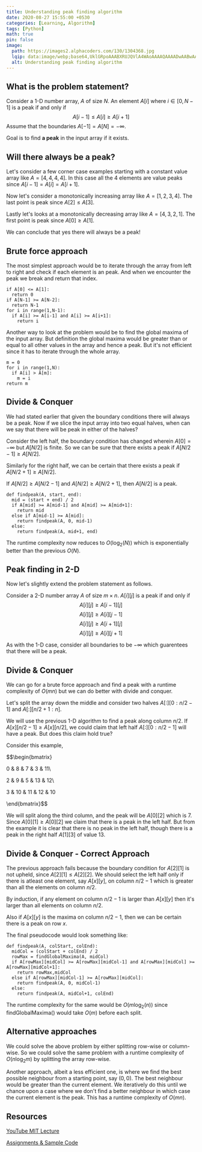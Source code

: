 ```yaml
---
title: Understanding peak finding algorithm
date: 2020-08-27 15:55:00 +0530
categories: [Learning, Algorithm]
tags: [Python]
math: true
pin: false
image:
  path: https://images2.alphacoders.com/130/1304368.jpg
  lqip: data:image/webp;base64,UklGRpoAAABXRUJQVlA4WAoAAAAQAAAADwAABwAAQUxQSDIAAAARL0AmbZurmr57yyIiqE8oiG0bejIYEQTgqiDA9vqnsUSI6H+oAERp2HZ65qP/VIAWAFZQOCBCAAAA8AEAnQEqEAAIAAVAfCWkAALp8sF8rgRgAP7o9FDvMCkMde9PK7euH5M1m6VWoDXf2FkP3BqV0ZYbO6NA/VFIAAAA
  alt: Understanding peak finding algorithm
---
```


## What is the problem statement?

Consider a 1-D number array, $A$ of size $N$. An element $A[i]$ where $i \in [0, N-1]$ is a peak if and only if $$A[i-1] \le A[i] \ge A[i+1]$$ Assume that the boundaries $A[-1] = A[N] = -\infty$.

Goal is to find **a peak** in the input array if it exists.

## Will there always be a peak?

Let's consider a few corner case examples starting with a constant value array like $A = [4,4,4,4]$. In this case all the 4 elements are value peaks since $A[i-1] = A[i] = A[i+1]$.

Now let's consider a monotonically increasing array like $A=[1,2,3,4]$. The last point is peak since $A[2] \le A[3]$.

Lastly let's looks at a monotonically decreasing array like $A=[4,3,2,1]$. The first point is peak since $A[0] \ge A[1]$.

We can conclude that yes there will always be a peak!

## Brute force approach

The most simplest approach would be to iterate through the array from left to right and check if each element is an peak. And when we encounter the peak we break and return that index.

    if A[0] <= A[1]:
      return 0
    if A[N-1] >= A[N-2]:
      return N-1
    for i in range(1,N-1):
      if A[i] >= A[i-1] and A[i] >= A[i+1]:
        return i
    

Another way to look at the problem would be to find the global maxima of the input array. But definition the global maxima would be greater than or equal to all other values in the array and hence a peak. But it's not efficient since it has to iterate through the whole array.

    m = 0
    for i in range(1,N):
      if A[i] > A[m]:
        m = i
    return m
    

## Divide & Conquer

We had stated earlier that given the boundary conditions there will always be a peak. Now if we slice the input array into two equal halves, when can we say that there will be peak in either of the halves?

Consider the left half, the boundary condition has changed wherein $A[0] = -\infty$ but $A[N/2]$ is finite. So we can be sure that there exists a peak if $A[N/2 - 1] \ge A[N/2]$.

Similarly for the right half, we can be certain that there exists a peak if $A[N/2 + 1] \ge A[N/2]$.

If $A[N/2] \ge A[N/2 - 1]$ and $A[N/2] \ge A[N/2 + 1]$, then $A[N/2]$ is a peak.

    def findpeak(A, start, end):
      mid = (start + end) / 2
      if A[mid] >= A[mid-1] and A[mid] >= A[mid+1]:
        return mid
      else if A[mid-1] >= A[mid]:
        return findpeak(A, 0, mid-1)
      else:
        return findpeak(A, mid+1, end)
    

The runtime complexity now reduces to $O(\log_2(N))$ which is exponentially better than the previous $O(N)$.

## Peak finding in 2-D

Now let's slightly extend the problem statement as follows.

Consider a 2-D number array $A$ of size $m \times n$. $A[i][j]$ is a peak if and only if $$A[i][j] \ge A[i-1][j]$$ $$A[i][j] \ge A[i][j-1]$$ $$A[i][j] \ge A[i+1][j]$$ $$A[i][j] \ge A[i][j+1]$$

As with the 1-D case, consider all boundaries to be $-\infty$ which guarentees that there will be a peak.

## Divide & Conquer

We can go for a brute force approach and find a peak with a runtime complexity of $O(m n)$ but we can do better with divide and conquer.

Let's split the array down the middle and consider two halves $A[:][0:n/2-1]$ and $A[:][n/2+1:n]$.

We will use the previous 1-D algorithm to find a peak along column $n/2$. If $A[x][n/2-1] \ge A[x][n/2]$, we could claim that left half $A[:][0:n/2-1]$ will have a peak. But does this claim hold true?

Consider this example,

$$\begin{bmatrix}

0 & 8 & 7 & 3 & 11\

2 & 9 & 5 & 13 & 12\

3 & 10 & 11 & 12 & 10

\end{bmatrix}$$

We will split along the third column, and the peak will be $A[0][2]$ which is $7$. Since $A[0][1] \ge A[0][2]$ we claim that there is a peak in the left half. But from the example it is clear that there is no peak in the left half, though there is a peak in the right half $A[1][3]$ of value $13$.

## Divide & Conquer - Correct Approach

The previous approach fails because the boundary condition for $A[2][1]$ is not upheld, since $A[2][1] \le A[2][2]$. We should select the left half only if there is atleast one element, say $A[x][y]$, on column $n/2-1$ which is greater than all the elements on column $n/2$.

By induction, if any element on column $n/2-1$ is larger than $A[x][y]$ then it's larger than all elements on column $n/2$.

Also if $A[x][y]$ is the maxima on column $n/2-1$, then we can be certain there is a peak on row $x$.

The final pseudocode would look something like:

    def findpeak(A, colStart, colEnd):
      midCol = (colStart + colEnd) / 2
      rowMax = findGlobalMaxima(A, midCol)
      if A[rowMax][midCol] >= A[rowMax][midCol-1] and A[rowMax][midCol] >= A[rowMax][midCol+1]:
        return rowMax,midCol
      else if A[rowMax][midCol-1] >= A[rowMax][midCol]:
        return findpeak(A, 0, midCol-1)
      else:
        return findpeak(A, midCol+1, colEnd)
    

The runtime complexity for the same would be $O(m \log_2(n))$ since findGlobalMaxima() would take $O(m)$ before each split.

## Alternative approaches

We could solve the above problem by either splitting row-wise or column-wise. So we could solve the same problem with a runtime complexity of $O(n \log_2 m)$ by splitting the array row-wise.

Another approach, albeit a less efficient one, is where we find the best possible neighbour from a starting point, say $(0,0)$. The best neighbour would be greater than the current element. We iteratively do this until we chance upon a case where we don't find a better neighbour in which case the current element is the peak. This has a runtime complexity of $O(m n)$.

## Resources

[YouTube MIT Lecture](https://www.youtube.com/watch?v=HtSuA80QTyo&amp;list=PLUl4u3cNGP61Oq3tWYp6V_F-5jb5L2iHb&amp;index=2&amp;t=0s)

[Assignments & Sample Code](https://ocw.mit.edu/courses/electrical-engineering-and-computer-science/6-006-introduction-to-algorithms-fall-2011/assignments/)
